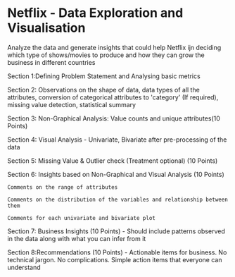 # Netflix - Data Exploration and Visualisation
Analyze the data and generate insights that could help Netflix ijn deciding which type of shows/movies to produce and how they can grow the business in different countries

Section 1:Defining Problem Statement and Analysing basic metrics

Section 2: Observations on the shape of data, data types of all the attributes, conversion of categorical attributes to 
  'category' (If required), missing value detection, statistical summary 

Section 3: Non-Graphical Analysis: Value counts and unique attributes ​​(10 Points)

Section 4: Visual Analysis - Univariate, Bivariate after pre-processing of the data

Section 5: Missing Value & Outlier check (Treatment optional) (10 Points)

Section 6: Insights based on Non-Graphical and Visual Analysis (10 Points)

    Comments on the range of attributes

    Comments on the distribution of the variables and relationship between them

    Comments for each univariate and bivariate plot

Section 7: Business Insights (10 Points) - Should include patterns observed in the data along with what you can infer from it

Section 8:Recommendations (10 Points) - Actionable items for business. No technical jargon.
No complications. Simple action items that everyone can understand
